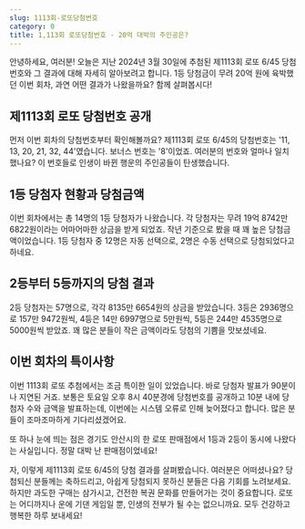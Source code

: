 ```yaml
---
slug: 1113회-로또당첨번호
category: 0
title: 1,113회 로또당첨번호 - 20억 대박의 주인공은?
---
```


안녕하세요, 여러분! 오늘은 지난 2024년 3월 30일에 추첨된 제1113회 로또 6/45 당첨번호와 그 결과에 대해 자세히 알아보려고 합니다. 1등 당첨금이 무려 20억 원에 육박했던 이번 회차, 과연 어떤 결과가 나왔을까요? 함께 살펴봅시다!

## 제1113회 로또 당첨번호 공개

먼저 이번 회차의 당첨번호부터 확인해볼까요? 제1113회 로또 6/45의 당첨번호는 '11, 13, 20, 21, 32, 44'였습니다. 보너스 번호는 '8'이었죠. 여러분의 번호와 얼마나 일치했나요? 이 번호들로 인생이 바뀐 행운의 주인공들이 탄생했습니다.

## 1등 당첨자 현황과 당첨금액

이번 회차에서는 총 14명의 1등 당첨자가 나왔습니다. 각 당첨자는 무려 19억 8742만 6822원이라는 어마어마한 상금을 받게 되었죠. 작년 기준으로 봤을 때 꽤 높은 당첨금액이었습니다. 1등 당첨자 중 12명은 자동 선택으로, 2명은 수동 선택으로 당첨되었다고 하네요.

## 2등부터 5등까지의 당첨 결과

2등 당첨자는 57명으로, 각각 8135만 6654원의 상금을 받았습니다. 3등은 2936명으로 157만 9472원씩, 4등은 14만 6997명으로 5만원씩, 5등은 244만 4535명으로 5000원씩 받았죠. 꽤 많은 분들이 작은 금액이라도 당첨의 기쁨을 맛보셨네요.

## 이번 회차의 특이사항

이번 1113회 로또 추첨에서는 조금 특이한 일이 있었습니다. 바로 당첨자 발표가 90분이나 지연된 거죠. 보통은 토요일 오후 8시 40분경에 당첨번호를 공개하고 10분 내에 당첨자 수와 금액을 발표하는데, 이번에는 시스템 오류로 인해 늦어졌다고 합니다. 많은 분들이 조마조마하게 기다리셨겠어요.

또 하나 눈에 띄는 점은 경기도 안산시의 한 로또 판매점에서 1등과 2등이 동시에 나왔다는 사실입니다. 정말 대박 난 판매점이었네요!

자, 이렇게 제1113회 로또 6/45의 당첨 결과를 살펴봤습니다. 여러분은 어떠셨나요? 당첨되신 분들께는 축하드리고, 아쉽게 당첨되지 못하신 분들은 다음 기회를 노려보세요. 하지만 과도한 구매는 삼가시고, 건전한 복권 문화를 만들어가는 것이 중요합니다. 로또는 어디까지나 운에 기댄 게임일 뿐, 인생의 전부가 될 수는 없으니까요. 모두 건강하고 행복한 하루 보내세요!